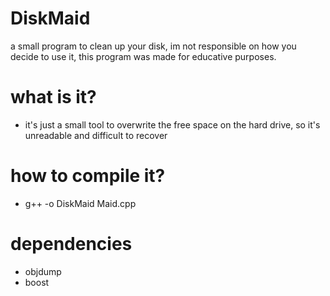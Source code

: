 # DiskMaid
a small program to clean up your disk, im not responsible on how you decide to use it, this program was made for educative purposes.

# what is it?
- it's just a small tool to overwrite the free space on the hard drive, so it's unreadable and difficult to recover

# how to compile it?
- g++ -o DiskMaid Maid.cpp

# dependencies
- objdump
- boost
